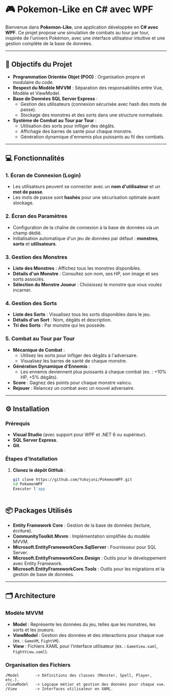 # 🎮 Pokemon-Like en C# avec WPF

Bienvenue dans **Pokemon-Like**, une application développée en **C# avec WPF**. Ce projet propose une simulation de combats au tour par tour, inspirée de l'univers Pokémon, avec une interface utilisateur intuitive et une gestion complète de la base de données.

---

## 🎯 Objectifs du Projet

- **Programmation Orientée Objet (POO)** : Organisation propre et modulaire du code.
- **Respect du Modèle MVVM** : Séparation des responsabilités entre Vue, Modèle et ViewModel.
- **Base de Données SQL Server Express** :
  - Gestion des utilisateurs (connexion sécurisée avec hash des mots de passe).
  - Stockage des monstres et des sorts dans une structure normalisée.
- **Système de Combat au Tour par Tour** :
  - Utilisation des sorts pour infliger des dégâts.
  - Affichage des barres de santé pour chaque monstre.
  - Génération dynamique d'ennemis plus puissants au fil des combats.

---

## 💻 Fonctionnalités

### 1. Écran de Connexion (Login)
- Les utilisateurs peuvent se connecter avec un **nom d'utilisateur** et un **mot de passe**.
- Les mots de passe sont **hashés** pour une sécurisation optimale avant stockage.

### 2. Écran des Paramètres
- Configuration de la chaîne de connexion à la base de données via un champ dédié.
- Initialisation automatique d'un jeu de données par défaut : **monstres**, **sorts** et **utilisateurs**.

### 3. Gestion des Monstres
- **Liste des Monstres** : Affichez tous les monstres disponibles.
- **Détails d'un Monstre** : Consultez son nom, ses HP, son image et ses sorts associés.
- **Sélection du Monstre Joueur** : Choisissez le monstre que vous voulez incarner.

### 4. Gestion des Sorts
- **Liste des Sorts** : Visualisez tous les sorts disponibles dans le jeu.
- **Détails d'un Sort** : Nom, dégâts et description.
- **Tri des Sorts** : Par monstre qui les possède.

### 5. Combat au Tour par Tour
- **Mécanique de Combat** :
  - Utilisez les sorts pour infliger des dégâts à l'adversaire.
  - Visualisez les barres de santé de chaque monstre.
- **Génération Dynamique d'Ennemis** :
  - Les ennemis deviennent plus puissants à chaque combat (ex. : +10% HP, +5% dégâts).
- **Score** : Gagnez des points pour chaque monstre vaincu.
- **Rejouer** : Relancez un combat avec un nouvel adversaire.

---

## ⚙️ Installation

### Prérequis
- **Visual Studio** (avec support pour WPF et .NET 6 ou supérieur).
- **SQL Server Express**.
- **Git**.

### Étapes d'Installation

1. **Clonez le dépôt GitHub** :
   ```bash
   git clone https://github.com/Yukojuni/PokemonWPF.git
   cd PokemonWPF
   Executer l'app
  

## 📦 Packages Utilisés

- **Entity Framework Core** : Gestion de la base de données (lecture, écriture).
- **CommunityToolkit.Mvvm** : Implémentation simplifiée du modèle MVVM.
- **Microsoft.EntityFrameworkCore.SqlServer** : Fournisseur pour SQL Server.
- **Microsoft.EntityFrameworkCore.Design** : Outils pour le développement avec Entity Framework.
- **Microsoft.EntityFrameworkCore.Tools** : Outils pour les migrations et la gestion de base de données.

---

## 🗂️ Architecture

### Modèle MVVM
- **Model** : Représente les données du jeu, telles que les monstres, les sorts et les joueurs.
- **ViewModel** : Gestion des données et des interactions pour chaque vue (ex. : `GameVM`, `FightVM`).
- **View** : Fichiers XAML pour l'interface utilisateur (ex. : `GameView.xaml`, `FightView.xaml`).

### Organisation des Fichiers
```plaintext
/Model       -> Définitions des classes (Monster, Spell, Player, etc.).
/ViewModel   -> Logique métier et gestion des données pour chaque vue.
/View        -> Interfaces utilisateur en XAML.
